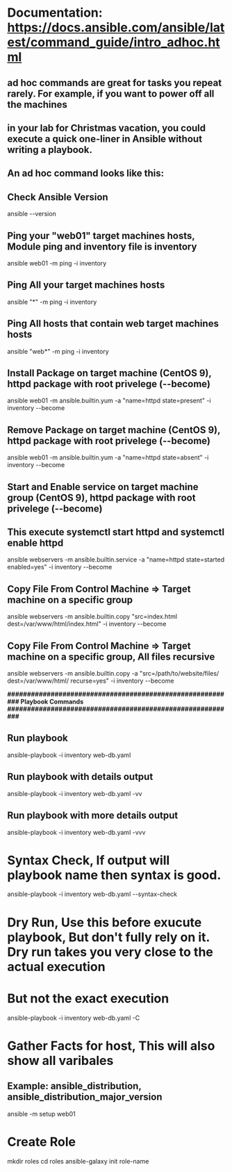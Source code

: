 # Documentation: https://docs.ansible.com/ansible/latest/command_guide/intro_adhoc.html
## ad hoc commands are great for tasks you repeat rarely. For example, if you want to power off all the machines 
## in your lab for Christmas vacation, you could execute a quick one-liner in Ansible without writing a playbook.
## An ad hoc command looks like this:

## Check Ansible Version
ansible --version

## Ping your "web01" target machines hosts, Module ping and inventory file is inventory
ansible web01 -m ping -i inventory

## Ping All your target machines hosts
ansible "*" -m ping -i inventory

## Ping All hosts that contain web target machines hosts
ansible "web*" -m ping -i inventory

## Install Package on target machine (CentOS 9), httpd package with root privelege (--become)
ansible web01 -m ansible.builtin.yum -a "name=httpd state=present" -i inventory --become

## Remove Package on target machine (CentOS 9), httpd package with root privelege (--become)
ansible web01 -m ansible.builtin.yum -a "name=httpd state=absent" -i inventory --become

## Start and Enable service on target machine group (CentOS 9), httpd package with root privelege (--become)
## This execute systemctl start httpd and systemctl enable httpd
ansible webservers -m ansible.builtin.service -a "name=httpd state=started enabled=yes" -i inventory --become

## Copy File From Control Machine => Target machine on a specific group
ansible webservers -m ansible.builtin.copy "src=index.html dest=/var/www/html/index.html" -i inventory --become

## Copy File From Control Machine => Target machine on a specific group, All files recursive
ansible webservers -m ansible.builtin.copy -a "src=/path/to/website/files/ dest=/var/www/html/ recurse=yes" -i inventory --become


**########################################################## Playbook Commands ##########################################################**

## Run playbook
ansible-playbook -i inventory web-db.yaml

## Run playbook with details output
ansible-playbook -i inventory web-db.yaml -vv

## Run playbook with more details output
ansible-playbook -i inventory web-db.yaml -vvv

# Syntax Check, If output will playbook name then syntax is good.
ansible-playbook -i inventory web-db.yaml --syntax-check

# Dry Run, Use this before exucute playbook, But don't fully rely on it. Dry run takes you very close to the actual execution
# But not the exact execution
ansible-playbook -i inventory web-db.yaml -C

# Gather Facts for host, This will also show all varibales
## Example: ansible_distribution, ansible_distribution_major_version
ansible -m setup web01

# Create Role
mkdir roles
cd roles
ansible-galaxy init role-name
